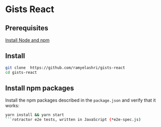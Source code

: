 # Gists React

## Prerequisites

<a href="https://nodejs.org/" target="_blank" title="Installing Node.js and updating npm">
Install Node and npm</a>


## Install

```bash
git clone  https://github.com/ramyelashri/gists-react
cd gists-react
```

## Install npm packages
Install the npm packages described in the `package.json` and verify that it works:

```bash
yarn install && yarn start
```rotractor e2e tests, written in JavaScript (*e2e-spec.js)